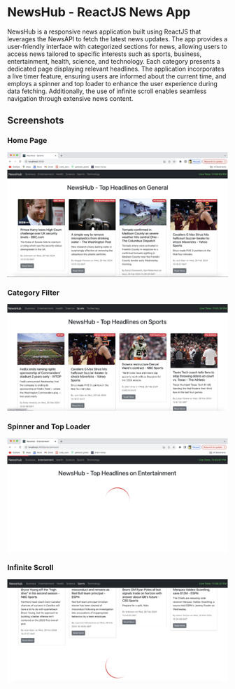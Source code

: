 # NewsHub - ReactJS News App

NewsHub is a responsive news application built using ReactJS that leverages the NewsAPI to fetch the latest news updates. The app provides a user-friendly interface with categorized sections for news, allowing users to access news tailored to specific interests such as sports, business, entertainment, health, science, and technology. Each category presents a dedicated page displaying relevant headlines. The application incorporates a live timer feature, ensuring users are informed about the current time, and employs a spinner and top loader to enhance the user experience during data fetching. Additionally, the use of infinite scroll enables seamless navigation through extensive news content.

## Screenshots

### Home Page

![Home Page](public/screenshots/homepage.png)

### Category Filter

![Category Filter](public/screenshots/filtercategory.png)

### Spinner and Top Loader

![Spinner and Top Loader](public/screenshots/spinner-toploader.png)

### Infinite Scroll

![Infinite Scroll](public/screenshots/infinite-scroll.png)
